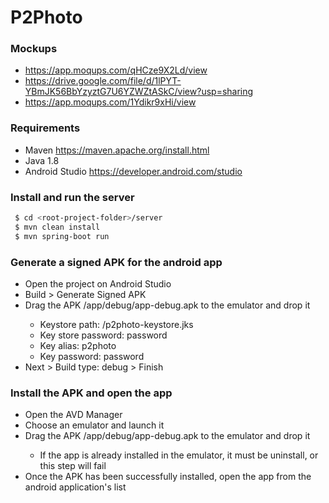 P2Photo
=================


### Mockups
+ https://app.moqups.com/qHCze9X2Ld/view
+ https://drive.google.com/file/d/1lPYT-YBmJK56BbYzyztG7U6YZWZtASkC/view?usp=sharing
+ https://app.moqups.com/1Ydikr9xHi/view

### Requirements
+ Maven https://maven.apache.org/install.html
+ Java 1.8
+ Android Studio https://developer.android.com/studio
         
### Install and run the server
```bash
 $ cd <root-project-folder>/server
 $ mvn clean install
 $ mvn spring-boot run
```

### Generate a signed APK for the android app 
+ Open the project on Android Studio
+ Build > Generate Signed APK
+ Drag the APK <project-root-folder>/app/debug/app-debug.apk to the emulator and drop it
  + Keystore path: <project-root-folder>/p2photo-keystore.jks
  + Key store password: password
  + Key alias: p2photo
  + Key password: password
+ Next > Build type: debug > Finish


### Install the APK and open the app
+ Open the AVD Manager
+ Choose an emulator and launch it
+ Drag the APK <project-root-folder>/app/debug/app-debug.apk to the emulator and drop it
  + If the app is already installed in the emulator, it must be uninstall, or this step will fail
+ Once the APK has been successfully installed, open the app from the android application's list
         
